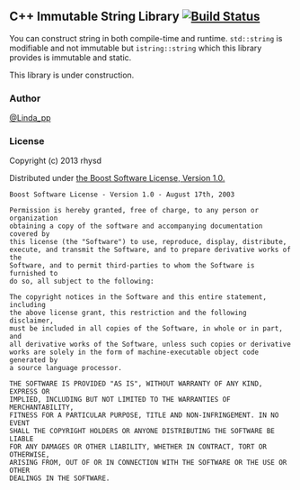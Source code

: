 ## C++ Immutable String Library [![Build Status](https://travis-ci.org/rhysd/immutable-string.png)](https://travis-ci.org/rhysd/immutable-string)

You can construct string in both compile-time and runtime.
`std::string` is modifiable and not immutable but `istring::string`
which this library provides is immutable and static.

This library is under construction.

### Author

[@Linda_pp](https://twitter.com/Linda_pp)

### License

Copyright (c) 2013 rhysd

Distributed under [the Boost Software License, Version 1.0.](http://www.boost.org/LICENSE_1_0.txt)

    Boost Software License - Version 1.0 - August 17th, 2003

    Permission is hereby granted, free of charge, to any person or organization
    obtaining a copy of the software and accompanying documentation covered by
    this license (the "Software") to use, reproduce, display, distribute,
    execute, and transmit the Software, and to prepare derivative works of the
    Software, and to permit third-parties to whom the Software is furnished to
    do so, all subject to the following:

    The copyright notices in the Software and this entire statement, including
    the above license grant, this restriction and the following disclaimer,
    must be included in all copies of the Software, in whole or in part, and
    all derivative works of the Software, unless such copies or derivative
    works are solely in the form of machine-executable object code generated by
    a source language processor.

    THE SOFTWARE IS PROVIDED "AS IS", WITHOUT WARRANTY OF ANY KIND, EXPRESS OR
    IMPLIED, INCLUDING BUT NOT LIMITED TO THE WARRANTIES OF MERCHANTABILITY,
    FITNESS FOR A PARTICULAR PURPOSE, TITLE AND NON-INFRINGEMENT. IN NO EVENT
    SHALL THE COPYRIGHT HOLDERS OR ANYONE DISTRIBUTING THE SOFTWARE BE LIABLE
    FOR ANY DAMAGES OR OTHER LIABILITY, WHETHER IN CONTRACT, TORT OR OTHERWISE,
    ARISING FROM, OUT OF OR IN CONNECTION WITH THE SOFTWARE OR THE USE OR OTHER
    DEALINGS IN THE SOFTWARE.
